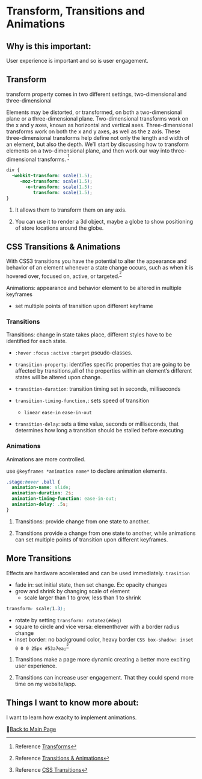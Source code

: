 # Transform, Transitions and Animations

## Why is this important:

User experience is important and so is user
engagement. 

## Transform

transform property comes in two different settings, two-dimensional and three-dimensional

Elements may be distorted, or transformed, on both a two-dimensional plane or a three-dimensional plane. Two-dimensional transforms work on the x and y axes, known as horizontal and vertical axes. Three-dimensional transforms work on both the x and y axes, as well as the z axis. These three-dimensional transforms help define not only the length and width of an element, but also the depth. We’ll start by discussing how to transform elements on a two-dimensional plane, and then work our way into three-dimensional transforms.
<sup>[^1]</sup>

```CSS
div {
  -webkit-transform: scale(1.5);
     -moz-transform: scale(1.5);
       -o-transform: scale(1.5);
          transform: scale(1.5);
}
```

1. It allows them to transform them on any axis. 

2. You can use it to render a 3d object, maybe a globe to show positioning of store locations around the globe. 

## CSS Transitions & Animations

With CSS3 transitions you have the potential to alter the appearance and behavior of an element whenever a state change occurs, such as when it is hovered over, focused on, active, or targeted.<sup>[^2]</sup>

Animations: appearance and behavior element to be altered in multiple keyframes

- set multiple points of transition upon different keyframe

### Transitions

Transitions: change in state takes place, different styles have to be identified for each state.

- `:hover` `:focus` `:active` `:target`   pseudo-classes.

- `transition-property`: identifies specific properties that are going to be affected by transitions,all of the properties within an element’s different states will be altered upon change.

- `transition-duration`: transition timing set in seconds, milliseconds

- `transition-timing-function,`: sets speed of transition

  - `linear` `ease-in` `ease-in-out`

- `transition-delay`: sets a time value, seconds or milliseconds, that determines how long a transition should be stalled before executing

### Animations

Animations are more controlled.

use `@keyframes *animation name*` to declare animation elements.

```CSS
.stage:hover .ball {
  animation-name: slide;
  animation-duration: 2s;
  animation-timing-function: ease-in-out;
  animation-delay: .5s;
}
```

1. Transitions: provide change from one state to another. 

2. Transitions provide a change from one state to another, while animations can set multiple points of transition upon different keyframes.

## More Transitions

Effects are hardware accelerated and can be used immediately.
`trasition`

- fade in: set initial state, then set change. Ex: opacity changes
- grow and shrink by changing scale of element
  - scale larger than 1 to grow, less than 1 to shrink

```css
transform: scale(1.3);
```

- rotate by setting `transform: rotatez(#deg)`
- square to circle and vice versa: elementhover with a border radius change
- inset border: no background color, heavy border
```CSS box-shadow: inset 0 0 0 25px #53a7ea;```<sup>[^3]</sup>

1. Transitions make a page more dynamic creating a better more exciting user experience.

2. Transitions can increase user engagement. That they could spend more time on my website/app.

## Things I want to know more about:

I want to learn how exaclty to implement animations. 


[^1]: Reference [Transforms](http://learn.shayhowe.com/advanced-html-css/css-transforms/)

[^2]: Reference [Transitions & Animations](https://learn.shayhowe.com/advanced-html-css/transitions-animations/)

[^3]: Reference [CSS Transitions](http://www.webdesignerdepot.com/2014/05/8-simple-css3-transitions-that-will-wow-your-users)

📔[Back to Main Page](../README.md)